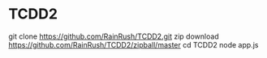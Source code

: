 # TCDD2

git clone https://github.com/RainRush/TCDD2.git
zip download https://github.com/RainRush/TCDD2/zipball/master
cd TCDD2
node app.js
